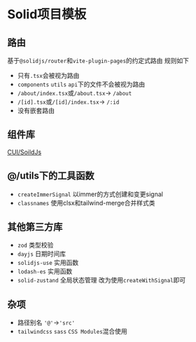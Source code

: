 # Solid项目模板

## 路由

基于`@solidjs/router`和`vite-plugin-pages`的约定式路由 规则如下

- 只有`.tsx`会被视为路由
- `components` `utils` `api`下的文件不会被视为路由
- `/about/index.tsx`或`/about.tsx`-> `/about`
- `/[id].tsx`或`/[id]/index.tsx`-> `/:id`
- 没有嵌套路由

## 组件库

[CUI/SoildJs](https://cui.cqb325.cn/)

## @/utils下的工具函数

- `createImmerSignal` 以immer的方式创建和变更signal
- `classnames` 使用clsx和tailwind-merge合并样式类

## 其他第三方库

- `zod` 类型校验
- `dayjs` 日期时间库
- `solidjs-use` 实用函数
- `lodash-es` 实用函数
- `solid-zustand` 全局状态管理 改为使用`createWithSignal`即可

## 杂项

- 路径别名 `'@'`->`'src'`
- `tailwindcss` `sass` `CSS Modules`混合使用
